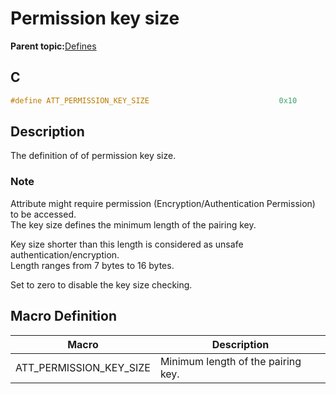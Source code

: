 # Permission key size

**Parent topic:**[Defines](GUID-F7CF3BA1-36B6-40A6-9257-19D4863812CA.md)

## C

```c
#define ATT_PERMISSION_KEY_SIZE                             0x10
```

## Description

The definition of of permission key size.

### Note

Attribute might require permission \(Encryption/Authentication Permission\) to be accessed.<br />The key size defines the minimum length of the pairing key.

Key size shorter than this length is considered as unsafe authentication/encryption.<br />Length ranges from 7 bytes to 16 bytes.

Set to zero to disable the key size checking.

## Macro Definition

|Macro|Description|
|-----|-----------|
|ATT\_PERMISSION\_KEY\_SIZE|Minimum length of the pairing key.|

